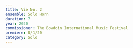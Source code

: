 ```yaml
---
title: Vie No. 2
ensemble: Solo Horn
duration: 7
year: 2020
commissioner: The Bowdoin International Music Festival
premiere: 8/1/20
category: Solo
---
```

